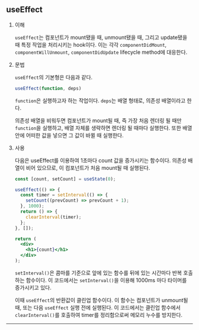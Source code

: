 ## useEffect

1. 이해

   `useEffect`는 컴포넌트가 mount됐을 때, unmount됐을 때, 그리고 update됐을 때 특정 작업을 처리시키는 hook이다. 이는 각각 `componentDidMount`, `componentWillUnmount`, `componentDidUpdate` lifecycle method에 대응한다.

1. 문법

   `useEffect`의 기본형은 다음과 같다.

   ```jsx
   useEffect(function, deps)
   ```

   `function`은 실행하고자 하는 작업이다. `deps`는 배열 형태로, 의존성 배열이라고 한다.

   의존성 배열을 비워두면 컴포넌트가 mount될 때, 즉 가장 처음 렌더링 될 때만 `function`을 실행하고, 배열 자체를 생략하면 렌더링 될 때마다 실행한다. 또한 배열 안에 어떠한 값을 넣으면 그 값이 바뀔 때 실행한다.

1. 사용

   다음은 useEffect를 이용하여 1초마다 count 값을 증가시키는 함수이다. 의존성 배열이 비어 있으므로, 이 컴포넌트가 처음 mount될 때 실행된다.

   ```jsx
   const [count, setCount] = useState(0);

   useEffect(() => {
     const timer = setInterval(() => {
       setCount((prevCount) => prevCount + 1);
     }, 1000);
     return () => {
       clearInterval(timer);
     };
   }, []);

   return (
     <div>
       <h1>{count}</h1>
     </div>
   );
   ```

   `setInterval()`은 콤마를 기준으로 앞에 있는 함수를 뒤에 있는 시간마다 반복 호출하는 함수이다. 이 코드에서는 `setInterval()`을 이용해 1000ms 마다 타이머를 증가시키고 있다.

   이때 `useEffect`의 반환값이 클린업 함수이다. 이 함수는 컴포넌트가 unmount될 때, 또는 다음 `useEffect` 실행 전에 실행된다. 이 코드에서는 클린업 함수에서 `clearInterval()`를 호출하여 timer를 정리함으로써 메모리 누수를 방지한다.

---
